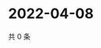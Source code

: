 # 2022-04-08

共 0 条

<!-- BEGIN WEIBO -->
<!-- 最后更新时间 Fri Apr 08 2022 00:17:25 GMT+0800 (China Standard Time) -->

<!-- END WEIBO -->
